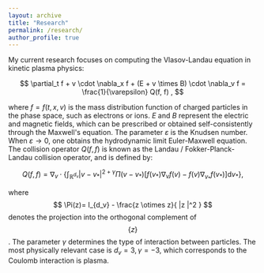 ```yaml
---
layout: archive
title: "Research"
permalink: /research/
author_profile: true
---
```


My current research focuses on computing the Vlasov-Landau equation in kinetic plasma physics:

$$ \partial_t f + v \cdot \nabla_x f + (E + v \times B) \cdot \nabla_v f = \frac{1}{\varepsilon} Q(f, f) , $$

where $f=f(t,x,v)$ is the mass distribution function of charged particles in the phase space, such as electrons or ions. $E$ and $B$ represent the electric and magnetic fields, which can be prescribed or obtained self-consistently through the Maxwell's equation. The parameter $\varepsilon$ is the Knudsen number. When $\varepsilon \to 0$, one obtains the hydrodynamic limit Euler-Maxwell equation. The collision operator $Q(f,f)$ is known as the Landau / Fokker-Planck-Landau collision operator, and is defined by:

$$ Q(f,f) = \nabla_v \cdot \left\{ \int_{\mathbb{R}^{d_v}} |v-v_* |^{2+\gamma} \Pi(v-v_* ) [f(v_* )\nabla_v f(v) - f(v) \nabla_{v_* } f(v_* ) ] \mathrm{d}v_* \right\} , $$

where $$ \Pi(z)= I_{d_v} - \frac{z \otimes z}{ |z |^2 } $$ denotes the projection into the orthogonal complement of $$ \left\{ z \right\} $$. The parameter $\gamma$ determines the type of interaction between particles. The most physically relevant case is $d_v =3, \gamma=-3$, which corresponds to the Coulomb interaction is plasma.
